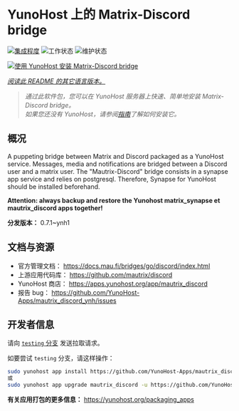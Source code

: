 <!--
注意：此 README 由 <https://github.com/YunoHost/apps/tree/master/tools/readme_generator> 自动生成
请勿手动编辑。
-->

# YunoHost 上的 Matrix-Discord bridge

[![集成程度](https://dash.yunohost.org/integration/mautrix_discord.svg)](https://ci-apps.yunohost.org/ci/apps/mautrix_discord/) ![工作状态](https://ci-apps.yunohost.org/ci/badges/mautrix_discord.status.svg) ![维护状态](https://ci-apps.yunohost.org/ci/badges/mautrix_discord.maintain.svg)

[![使用 YunoHost 安装 Matrix-Discord bridge](https://install-app.yunohost.org/install-with-yunohost.svg)](https://install-app.yunohost.org/?app=mautrix_discord)

*[阅读此 README 的其它语言版本。](./ALL_README.md)*

> *通过此软件包，您可以在 YunoHost 服务器上快速、简单地安装 Matrix-Discord bridge。*  
> *如果您还没有 YunoHost，请参阅[指南](https://yunohost.org/install)了解如何安装它。*

## 概况

A puppeting bridge between Matrix and Discord packaged as a YunoHost service. Messages, media and notifications are bridged between a Discord user and a matrix user. The "Mautrix-Discord" bridge consists in a synapse app service and relies on postgresql. Therefore, Synapse for YunoHost should be installed beforehand.

**Attention: always backup and restore the Yunohost matrix_synapse et mautrix_discord apps together!**


**分发版本：** 0.7.1~ynh1
## 文档与资源

- 官方管理文档： <https://docs.mau.fi/bridges/go/discord/index.html>
- 上游应用代码库： <https://github.com/mautrix/discord>
- YunoHost 商店： <https://apps.yunohost.org/app/mautrix_discord>
- 报告 bug： <https://github.com/YunoHost-Apps/mautrix_discord_ynh/issues>

## 开发者信息

请向 [`testing` 分支](https://github.com/YunoHost-Apps/mautrix_discord_ynh/tree/testing) 发送拉取请求。

如要尝试 `testing` 分支，请这样操作：

```bash
sudo yunohost app install https://github.com/YunoHost-Apps/mautrix_discord_ynh/tree/testing --debug
或
sudo yunohost app upgrade mautrix_discord -u https://github.com/YunoHost-Apps/mautrix_discord_ynh/tree/testing --debug
```

**有关应用打包的更多信息：** <https://yunohost.org/packaging_apps>
